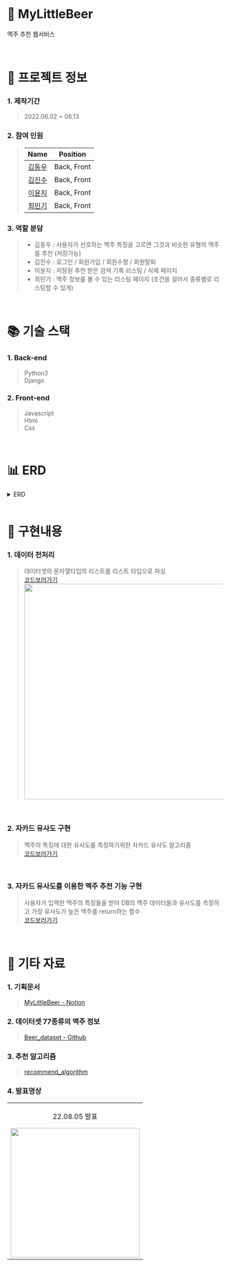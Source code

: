 # 🍻 MyLittleBeer

맥주 추천 웹서비스  

<br />

# 📃 프로젝트 정보

### 1. 제작기간

> 2022.06.02 ~ 06.13

### 2. 참여 인원

> |                    Name                    |  Position   |
> | :----------------------------------------: | :---------: |
> | [김동우](https://github.com/kimphysicsman) | Back, Front |
> |   [김진수](https://github.com/creamone)    | Back, Front |
> |     [이윤지](https://github.com/yunji3)    | Back, Front |
> |    [최민기](https://github.com/mankic)     | Back, Front |

### 3. 역할 분담

> - 김동우 : 사용자가 선호하는 맥주 특징을 고르면 그것과 비슷한 유형의 맥주를 추천 (저장가능)
> - 김진수 : 로그인 / 회원가입 / 회원수정 / 회원탈퇴
> - 이윤지 : 저장된 추천 받은 검색 기록 리스팅 / 삭제 페이지
> - 최민기 : 맥주 정보를 볼 수 있는 리스팅 페이지 (조건을 걸어서 종류별로 리스팅할 수 있게)

<br />

# 📚 기술 스택

### 1. Back-end

> Python3  
> Django  

### 2. Front-end
  
> Javascript  
> Html  
> Css  

<br />

# 📊 ERD

<details>
<summary>ERD</summary>
<div markdown="1" style="padding-left: 15px;">
<img src="https://user-images.githubusercontent.com/52207954/186103086-b7e62343-69bb-46bb-af76-a888db74c8ef.png" width="800px"/>
</div>
</details>

<br />


# 🔑  구현내용

### 1. 데이터 전처리
> 데이터셋의 문자열타입의 리스트를 리스트 타입으로 파싱  
> [코드보러가기](https://github.com/kimphysicsman/mylittlebeer/blob/master/recommend/functions.py#L6)  
> <img width="500" src="https://user-images.githubusercontent.com/68724828/187816783-bbe21a31-9c1f-4cba-8691-cc2a84f680fb.png" /><br />

<br />

### 2. 자카드 유사도 구현
> 맥주의 특징에 대한 유사도를 측정하기위한 자카드 유사도 알고리즘  
> [코드보러가기](https://github.com/kimphysicsman/mylittlebeer/blob/master/recommend/functions.py#L19)

<br />

### 3. 자카드 유사도를 이용한 맥주 추천 기능 구현
> 사용자가 입력한 맥주의 특징들을 받아 DB의 맥주 데이터들과 유사도를 측정하고 가장 유사도가 높은 맥주를 return하는 함수  
> [코드보러가기](https://github.com/kimphysicsman/mylittlebeer/blob/master/recommend/functions.py#L28)



<br />

# 📕 기타 자료

### 1. 기획문서

> [MyLittleBeer - Notion](https://www.notion.so/kimphysicsman/MLB-MyLittleBeer-3c4edfa70eb24593ab1cc9b05f8e6e61)

### 2. 데이터셋 77종류의 맥주 정보

> [Beer_dataset - Github](https://github.com/ghgit1798/Crawling-Preprocessing/blob/main/CBF_Beer/%EB%A7%A5%EC%A3%BC_cbf_data.csv)


### 3. 추천 알고리즘

> [recommend_algorithm](https://colab.research.google.com/drive/1eaEzktpnYVwAdhBeXs2LBt0xSENqSdtl#scrollTo=xdFp-9f7VGnn)

### 4. 발표영상

<table>
  <tbody>
      <td>
        <p align="center"> 22.08.05 발표 </p>
        <a href="https://www.youtube.com/watch?v=FcY93t-2oMI" title="MyLittleBeer 최종발표">
          <img align="center" src="https://user-images.githubusercontent.com/52207954/186103974-c47141f0-3084-4bbc-92c3-ec8f05fca9a6.png" width="300" >
        </a>
      </td>
  </tbody>
</table>
